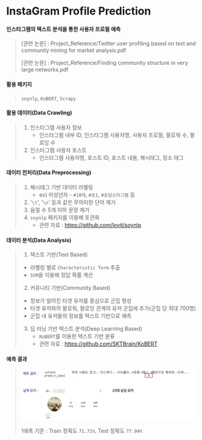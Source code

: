 # InstaGram Profile Prediction

#### 인스타그램의 텍스트 분석을 통한 사용자 프로필 예측

> [관련 논문] : Project_Reference/Twitter user profiling based on text and community mining for market analysis.pdf
>
> [관련 논문] : Project_Reference/Finding community structure in very large networks.pdf



#### 활용 패키지

> `soynlp`, `KoBERT`, `Scrapy`



#### 활용 데이터(Data Crawling)

> 1. 인스타그램 사용자 정보
>    - 인스타그램 내부 ID, 인스타그램 사용자명, 사용자 프로필, 팔로워 수, 팔로잉 수
> 2. 인스타그램 사용자 포스트
>    - 인스타그램 사용자명, 포스트 ID, 포스트 내용, 해시태그, 장소 태그



#### 데이터 전처리(Data Preprocessing)

> 1. 해시태그 기반 데이터 라벨링
>    - ex) 미성년자 - `#10대`, `#초1`, `#초딩스타그램` 등
> 2. '`\t`', '`\n`' 등과 같은 무의미한 단어 제거
> 3. 음절 수 5개 이하 문장 제거
> 4. `soynlp` 패키지를 이용해 토큰화
>    * 관련 자료 : https://github.com/lovit/soynlp



#### 데이터 분석(Data Analysis)

> 1.  텍스트 기반(Text Based)
>    - 라벨링 별로 `Characteristic Term` 추출
>    - `SVM`을 이용해 정답 확률 계산
> 2.  커뮤니티 기반(Community Based)
>    - 정보가 알려진 타겟 유저를 중심으로 군집 형성
>    - 타겟 유저와의 팔로워, 팔로잉 관계의 유저 군집에 추가(군집 당 최대 700명)
>    - 군집 내 유저들의 정보를 텍스트 기반으로 예측
> 3. 딥 러닝 기반 텍스트 분석(Deep Learning Based)
>    - `KoBERT`를 이용한 텍스트 기반 분류
>    - 관련 자료 :  https://github.com/SKTBrain/KoBERT



#### 예측 결과

> ![image-20200920002209742](README.assets/image-20200920002209742.png)
>
> 1에폭 기준 : Train 정확도 `71.71%`, Test 정확도 `77.04%`
